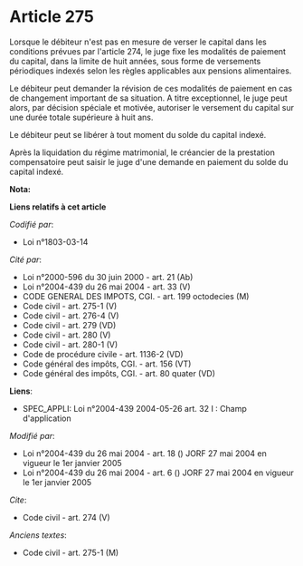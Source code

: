 # Article 275

Lorsque le débiteur n'est pas en mesure de verser le capital dans les conditions prévues par l'article 274, le juge fixe les
modalités de paiement du capital, dans la limite de huit années, sous forme de versements périodiques indexés selon les
règles applicables aux pensions alimentaires. 

Le débiteur peut demander la révision de ces modalités de paiement en cas de changement important de sa situation. A titre
exceptionnel, le juge peut alors, par décision spéciale et motivée, autoriser le versement du capital sur une durée totale
supérieure à huit ans. 

Le débiteur peut se libérer à tout moment du solde du capital indexé. 

Après la liquidation du régime matrimonial, le créancier de la prestation compensatoire peut saisir le juge d'une demande en
paiement du solde du capital indexé.

**Nota:**



**Liens relatifs à cet article**

_Codifié par_:

  - Loi n°1803-03-14

_Cité par_:

  - Loi n°2000-596 du 30 juin 2000 - art. 21 (Ab)
  - Loi n°2004-439 du 26 mai 2004 - art. 33 (V)
  - CODE GENERAL DES IMPOTS, CGI. - art. 199 octodecies (M)
  - Code civil - art. 275-1 (V)
  - Code civil - art. 276-4 (V)
  - Code civil - art. 279 (VD)
  - Code civil - art. 280 (V)
  - Code civil - art. 280-1 (V)
  - Code de procédure civile - art. 1136-2 (VD)
  - Code général des impôts, CGI. - art. 156 (VT)
  - Code général des impôts, CGI. - art. 80 quater (VD)

**Liens**:

  - SPEC_APPLI: Loi n°2004-439 2004-05-26 art. 32 I : Champ d'application

_Modifié par_:

  - Loi n°2004-439 du 26 mai 2004 - art. 18 () JORF 27 mai 2004 en vigueur le 1er janvier 2005
  - Loi n°2004-439 du 26 mai 2004 - art. 6 () JORF 27 mai 2004 en vigueur le 1er janvier 2005

_Cite_:

  - Code civil - art. 274 (V)

_Anciens textes_:

  - Code civil - art. 275-1 (M)
